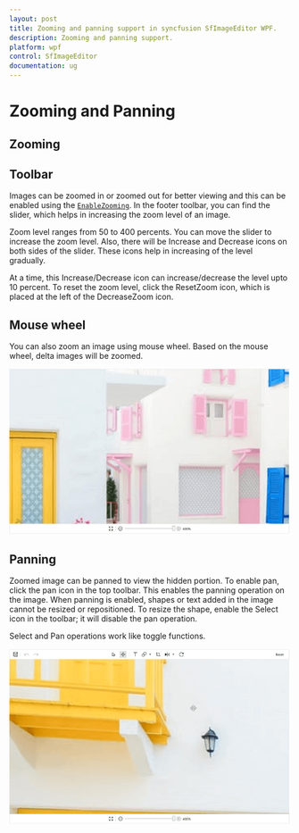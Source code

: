 ```yaml
---
layout: post
title: Zooming and panning support in syncfusion SfImageEditor WPF.
description: Zooming and panning support.
platform: wpf
control: SfImageEditor
documentation: ug
---
```


# Zooming and Panning

## Zooming

## Toolbar

Images can be zoomed in or zoomed out for better viewing and this can be enabled using the [`EnableZooming`](https://help.syncfusion.com/cr/wpf/Syncfusion.UI.Xaml.ImageEditor.SfImageEditor.html#Syncfusion_UI_Xaml_ImageEditor_SfImageEditor_EnableZooming). In the footer toolbar, you can find the slider, which helps in increasing the zoom level of an image.

Zoom level ranges from 50 to 400 percents. You can move the slider to increase the zoom level. Also, there will be Increase and Decrease icons on both sides of the slider. These icons help in increasing of the level gradually.

At a time, this Increase/Decrease icon can increase/decrease the level upto 10 percent. To reset the zoom level, click the ResetZoom icon, which is placed at the left of the DecreaseZoom icon.

## Mouse wheel

You can also zoom an image using mouse wheel. Based on the mouse wheel, delta images will be zoomed.

![ImageEditor](Images/ZoomedImage.png) 

## Panning

Zoomed image can be panned to view the hidden portion. To enable pan, click the pan icon in the top toolbar. This enables the panning operation on the image. When panning is enabled, shapes or text added in the image cannot be resized or repositioned. To resize the shape, enable the Select icon in the toolbar; it will disable the pan operation.

Select and Pan operations work like toggle functions.

![ImageEditor](Images/Panning.png) 
